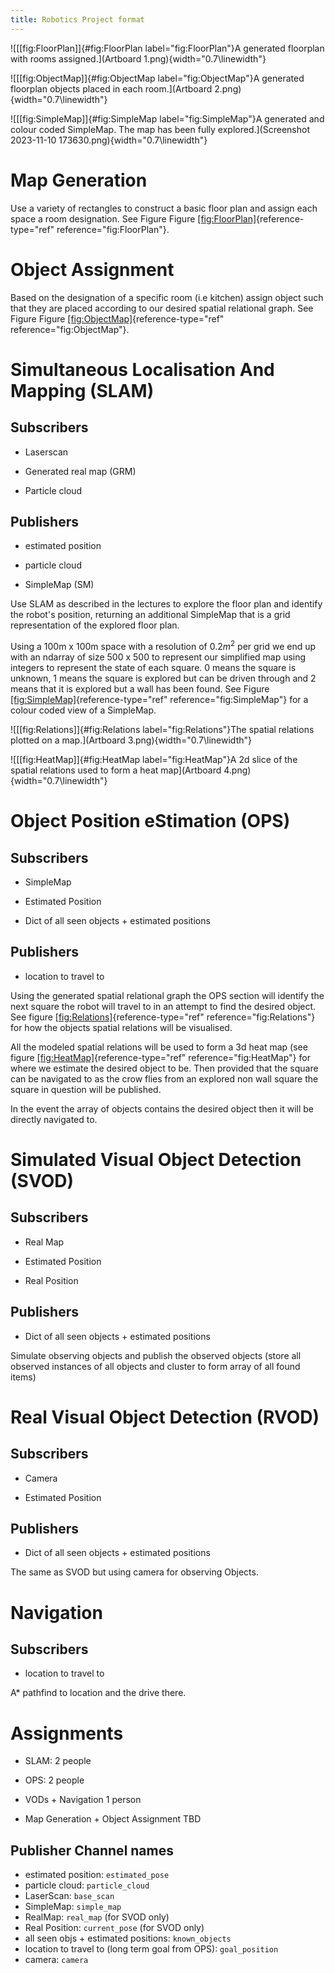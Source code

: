 ```yaml
---
title: Robotics Project format
---
```


![[\[fig:FloorPlan\]]{#fig:FloorPlan label="fig:FloorPlan"}A generated
floorplan with rooms assigned.](Artboard 1.png){width="0.7\linewidth"}

![[\[fig:ObjectMap\]]{#fig:ObjectMap label="fig:ObjectMap"}A generated
floorplan objects placed in each
room.](Artboard 2.png){width="0.7\linewidth"}

![[\[fig:SimpleMap\]]{#fig:SimpleMap label="fig:SimpleMap"}A generated
and colour coded SimpleMap. The map has been fully
explored.](Screenshot 2023-11-10 173630.png){width="0.7\linewidth"}

Map Generation
==============

Use a variety of rectangles to construct a basic floor plan and assign
each space a room designation. See Figure Figure
[\[fig:FloorPlan\]](#fig:FloorPlan){reference-type="ref"
reference="fig:FloorPlan"}.

Object Assignment
=================

Based on the designation of a specific room (i.e kitchen) assign object
such that they are placed according to our desired spatial relational
graph. See Figure Figure
[\[fig:ObjectMap\]](#fig:ObjectMap){reference-type="ref"
reference="fig:ObjectMap"}.

Simultaneous Localisation And Mapping (SLAM)
============================================

Subscribers
-----------

-   Laserscan

-   Generated real map (GRM)

-   Particle cloud

Publishers
----------

-   estimated position

-   particle cloud

-   SimpleMap (SM)

Use SLAM as described in the lectures to explore the floor plan and
identify the robot's position, returning an additional SimpleMap that is
a grid representation of the explored floor plan.

Using a 100m x 100m space with a resolution of $0.2m^2$ per grid we end
up with an ndarray of size 500 x 500 to represent our simplified map
using integers to represent the state of each square. 0 means the square
is unknown, 1 means the square is explored but can be driven through and
2 means that it is explored but a wall has been found. See Figure
[\[fig:SimpleMap\]](#fig:SimpleMap){reference-type="ref"
reference="fig:SimpleMap"} for a colour coded view of a SimpleMap.

![[\[fig:Relations\]]{#fig:Relations label="fig:Relations"}The spatial
relations plotted on a map.](Artboard 3.png){width="0.7\linewidth"}

![[\[fig:HeatMap\]]{#fig:HeatMap label="fig:HeatMap"}A 2d slice of the
spatial relations used to form a heat
map](Artboard 4.png){width="0.7\linewidth"}

Object Position eStimation (OPS)
================================

Subscribers
-----------

-   SimpleMap

-   Estimated Position

-   Dict of all seen objects + estimated positions

Publishers
----------

-   location to travel to

Using the generated spatial relational graph the OPS section will
identify the next square the robot will travel to in an attempt to find
the desired object. See figure
[\[fig:Relations\]](#fig:Relations){reference-type="ref"
reference="fig:Relations"} for how the objects spatial relations will be
visualised.

All the modeled spatial relations will be used to form a 3d heat map
(see figure [\[fig:HeatMap\]](#fig:HeatMap){reference-type="ref"
reference="fig:HeatMap"} for where we estimate the desired object to be.
Then provided that the square can be navigated to as the crow flies from
an explored non wall square the square in question will be published.

In the event the array of objects contains the desired object then it
will be directly navigated to.

Simulated Visual Object Detection (SVOD)
========================================

Subscribers
-----------

-   Real Map

-   Estimated Position

-   Real Position

Publishers
----------

-   Dict of all seen objects + estimated positions

Simulate observing objects and publish the observed objects (store all
observed instances of all objects and cluster to form array of all found
items)

Real Visual Object Detection (RVOD)
===================================

Subscribers
-----------

-   Camera

-   Estimated Position

Publishers
----------

-   Dict of all seen objects + estimated positions

The same as SVOD but using camera for observing Objects.

Navigation
==========

Subscribers
-----------

-   location to travel to

A\* pathfind to location and the drive there.

Assignments
===========

-   SLAM: 2 people

-   OPS: 2 people

-   VODs + Navigation 1 person

-   Map Generation + Object Assignment TBD

## Publisher Channel names

- estimated position: `estimated_pose`
- particle cloud: `particle_cloud`
- LaserScan: `base_scan`
- SimpleMap: `simple_map`
- RealMap: `real_map` (for SVOD only)
- Real Position: `current_pose` (for SVOD only)
- all seen objs + estimated positions: `known_objects`
- location to travel to (long term goal from OPS): `goal_position`
- camera: `camera`

